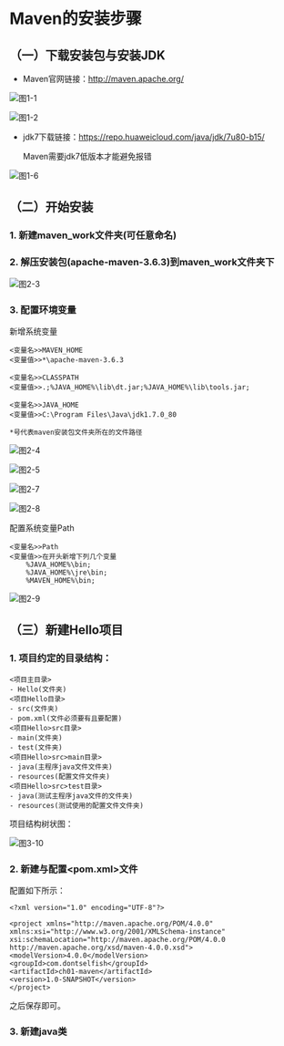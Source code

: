 # Maven的安装步骤

## （一）下载安装包与安装JDK

- Maven官网链接：http://maven.apache.org/

![图1-1](note/1.PNG)

![图1-2](note/2.PNG)

- jdk7下载链接：https://repo.huaweicloud.com/java/jdk/7u80-b15/

    Maven需要jdk7低版本才能避免报错

![图1-6](note/6.PNG)

## （二）开始安装

### 1. 新建maven_work文件夹(可任意命名)
### 2. 解压安装包(apache-maven-3.6.3)到maven_work文件夹下

![图2-3](note/3.PNG)

### 3. 配置环境变量
    
新增系统变量
    
    <变量名>>MAVEN_HOME
    <变量值>>*\apache-maven-3.6.3
    
    <变量名>>CLASSPATH
    <变量值>>.;%JAVA_HOME%\lib\dt.jar;%JAVA_HOME%\lib\tools.jar;

    <变量名>>JAVA_HOME
    <变量值>>C:\Program Files\Java\jdk1.7.0_80

    *号代表maven安装包文件夹所在的文件路径

![图2-4](note/4.PNG)

![图2-5](note/5.PNG)

![图2-7](note/7.PNG)

![图2-8](note/8.PNG)

配置系统变量Path

    <变量名>>Path
    <变量值>>在开头新增下列几个变量
        %JAVA_HOME%\bin;
        %JAVA_HOME%\jre\bin;
        %MAVEN_HOME%\bin;

![图2-9](note/9.PNG)

## （三）新建Hello项目

### 1. 项目约定的目录结构：
    <项目主目录>
    - Hello(文件夹)
    <项目Hello目录>
    - src(文件夹)
    - pom.xml(文件必须要有且要配置)
    <项目Hello>src目录>
    - main(文件夹)
    - test(文件夹)
    <项目Hello>src>main目录>
    - java(主程序java文件文件夹)
    - resources(配置文件文件夹)
    <项目Hello>src>test目录>
    - java(测试主程序java文件的文件夹)
    - resources(测试使用的配置文件文件夹)

项目结构树状图：

![图3-10](note/10.PNG)

### 2. 新建与配置<pom.xml>文件

配置如下所示：
    
    <?xml version="1.0" encoding="UTF-8"?>

    <project xmlns="http://maven.apache.org/POM/4.0.0" xmlns:xsi="http://www.w3.org/2001/XMLSchema-instance"
    xsi:schemaLocation="http://maven.apache.org/POM/4.0.0 http://maven.apache.org/xsd/maven-4.0.0.xsd">
    <modelVersion>4.0.0</modelVersion>
    <groupId>com.dontselfish</groupId>
    <artifactId>ch01-maven</artifactId>
    <version>1.0-SNAPSHOT</version>
    </project>

之后保存即可。

### 3. 新建java类

